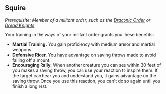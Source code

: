 ## Squire
*Prerequisite: Member of a militant order, such as the [Draconic Order](../Organizations/DraconicOrder/DraconicOrder.md) or [Dread Knights](../Organizations/DreadOrder.md)*

Your training in the ways of your militant order grants you these benefits:

* **Martial Training.** You gain proficiency with medium armor and martial weapons.
* **Defensive Rider.** You have advantage on saving throws made to avoid falling off a mount.
* **Encouraging Rally.** When another creature you can see within 30 feet of you makes a saving throw, you can use your reaction to inspire them. If the target can hear you and understand you, it gains advantage on the saving throw. Once you use this reaction, you can't do so again until you finish a long rest.


